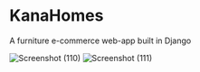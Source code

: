 # KanaHomes
A furniture e-commerce web-app built in Django

![Screenshot (110)](https://github.com/Marx-wrld/KanaHomes/assets/105711066/85a9888d-34ae-46e6-8f94-23b45468f04d)
![Screenshot (111)](https://github.com/Marx-wrld/KanaHomes/assets/105711066/04e05427-8074-49da-abde-2ef901a29bf6)
